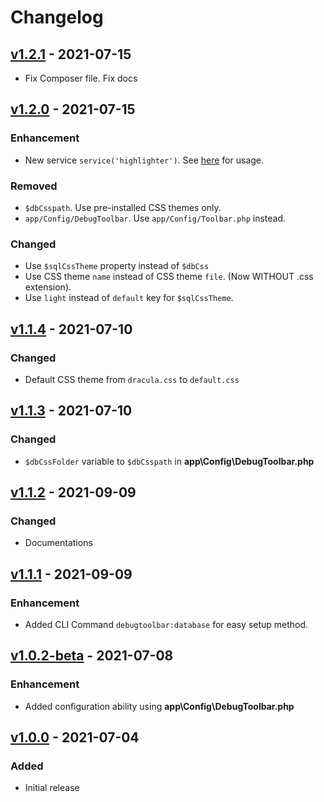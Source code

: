 # Changelog

## [v1.2.1](https://github.com/nfaiz/ci4-debug-toolbar/compare/v1.2.0...v1.2.1) - 2021-07-15

- Fix Composer file. Fix docs

## [v1.2.0](https://github.com/nfaiz/ci4-debug-toolbar/compare/v1.1.4...v1.2.0) - 2021-07-15

### Enhancement

- New service `service('highlighter')`. See [here](README.md#utilities) for usage.

### Removed

- `$dbCsspath`. Use pre-installed CSS themes only.
- `app/Config/DebugToolbar`. Use `app/Config/Toolbar.php` instead.

### Changed

- Use `$sqlCssTheme` property instead of `$dbCss`
- Use CSS theme `name` instead of CSS theme `file`. (Now WITHOUT .css extension).
- Use `light` instead of `default` key for `$sqlCssTheme`.


## [v1.1.4](https://github.com/nfaiz/ci4-debug-toolbar/compare/v1.1.3...v1.1.4) - 2021-07-10

### Changed

- Default CSS theme from `dracula.css` to `default.css`


## [v1.1.3](https://github.com/nfaiz/ci4-debug-toolbar/compare/v1.1.2...v1.1.3) - 2021-07-10

### Changed

- `$dbCssFolder` variable to `$dbCsspath` in **app\Config\DebugToolbar.php**


## [v1.1.2](https://github.com/nfaiz/ci4-debug-toolbar/compare/v1.1.1...v1.1.2) - 2021-09-09

### Changed

- Documentations


## [v1.1.1](https://github.com/nfaiz/ci4-debug-toolbar/compare/v1.0.2-beta...v1.1.1) - 2021-09-09

### Enhancement

- Added CLI Command `debugtoolbar:database` for easy setup method.


## [v1.0.2-beta](https://github.com/nfaiz/ci4-debug-toolbar/compare/v1.0.0...v1.0.2-beta) - 2021-07-08

### Enhancement

- Added configuration ability using **app\Config\DebugToolbar.php**


## [v1.0.0](https://github.com/nfaiz/ci4-debug-toolbar/releases/tag/v1.0.0) - 2021-07-04

### Added

- Initial release

